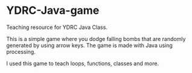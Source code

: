 # YDRC-Java-game
Teaching resource for YDRC Java Class. 

This is a simple game where you dodge falling bombs that are randomly generated by using arrow keys. 
The game is made with Java using processing. 

I used this game to teach loops, functions, classes and more. 
